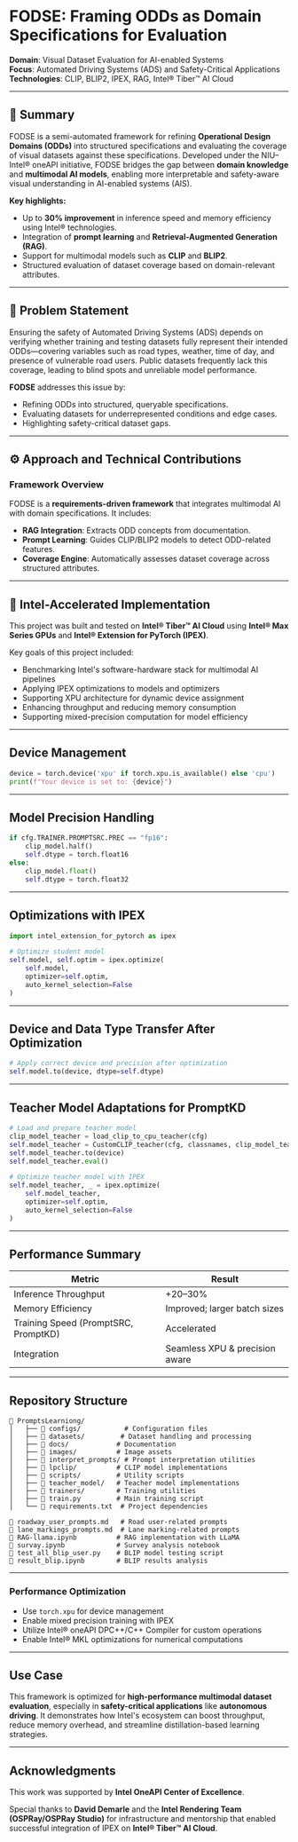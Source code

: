 # FODSE: Framing ODDs as Domain Specifications for Evaluation

**Domain**: Visual Dataset Evaluation for AI-enabled Systems  
**Focus**: Automated Driving Systems (ADS) and Safety-Critical Applications  
**Technologies**: CLIP, BLIP2, IPEX, RAG, Intel® Tiber™ AI Cloud

---

## 🚀 Summary

FODSE is a semi-automated framework for refining **Operational Design Domains (ODDs)** into structured specifications and evaluating the coverage of visual datasets against these specifications. Developed under the NIU–Intel® oneAPI initiative, FODSE bridges the gap between **domain knowledge** and **multimodal AI models**, enabling more interpretable and safety-aware visual understanding in AI-enabled systems (AIS).

**Key highlights:**

- Up to **30% improvement** in inference speed and memory efficiency using Intel® technologies.
- Integration of **prompt learning** and **Retrieval-Augmented Generation (RAG)**.
- Support for multimodal models such as **CLIP** and **BLIP2**.
- Structured evaluation of dataset coverage based on domain-relevant attributes.

---

## 🧩 Problem Statement

Ensuring the safety of Automated Driving Systems (ADS) depends on verifying whether training and testing datasets fully represent their intended ODDs—covering variables such as road types, weather, time of day, and presence of vulnerable road users. Public datasets frequently lack this coverage, leading to blind spots and unreliable model performance.

**FODSE** addresses this issue by:

- Refining ODDs into structured, queryable specifications.
- Evaluating datasets for underrepresented conditions and edge cases.
- Highlighting safety-critical dataset gaps.

---

## ⚙️ Approach and Technical Contributions

### Framework Overview

FODSE is a **requirements-driven framework** that integrates multimodal AI with domain specifications. It includes:

- **RAG Integration**: Extracts ODD concepts from documentation.
- **Prompt Learning**: Guides CLIP/BLIP2 models to detect ODD-related features.
- **Coverage Engine**: Automatically assesses dataset coverage across structured attributes.

---

## 🔧 Intel-Accelerated Implementation

This project was built and tested on **Intel® Tiber™ AI Cloud** using **Intel® Max Series GPUs** and **Intel® Extension for PyTorch (IPEX)**.


Key goals of this project included:

- Benchmarking Intel's software-hardware stack for multimodal AI pipelines
- Applying IPEX optimizations to models and optimizers
- Supporting XPU architecture for dynamic device assignment
- Enhancing throughput and reducing memory consumption
- Supporting mixed-precision computation for model efficiency

---

## Device Management

```python
device = torch.device('xpu' if torch.xpu.is_available() else 'cpu')
print(f"Your device is set to: {device}")
```

---

## Model Precision Handling

```python
if cfg.TRAINER.PROMPTSRC.PREC == "fp16":
    clip_model.half()
    self.dtype = torch.float16
else:
    clip_model.float()
    self.dtype = torch.float32
```

---

## Optimizations with IPEX

```python
import intel_extension_for_pytorch as ipex

# Optimize student model
self.model, self.optim = ipex.optimize(
    self.model,
    optimizer=self.optim,
    auto_kernel_selection=False
)
```

---

## Device and Data Type Transfer After Optimization

```python
# Apply correct device and precision after optimization
self.model.to(device, dtype=self.dtype)
```

---

## Teacher Model Adaptations for PromptKD

```python
# Load and prepare teacher model
clip_model_teacher = load_clip_to_cpu_teacher(cfg)
self.model_teacher = CustomCLIP_teacher(cfg, classnames, clip_model_teacher)
self.model_teacher.to(device)
self.model_teacher.eval()

# Optimize teacher model with IPEX
self.model_teacher, _ = ipex.optimize(
    self.model_teacher,
    optimizer=self.optim,
    auto_kernel_selection=False
)
```

---

## Performance Summary

| Metric                                 | Result                         |
|----------------------------------------|--------------------------------|
| Inference Throughput                   | +20–30%                        |
| Memory Efficiency                      | Improved; larger batch sizes   |
| Training Speed (PromptSRC, PromptKD)   | Accelerated                    |
| Integration                            | Seamless XPU & precision aware |

---

## Repository Structure

```plaintext
📁 PromptsLearniong/
│   ├── 📁 configs/           # Configuration files
│   ├── 📁 datasets/         # Dataset handling and processing
│   ├── 📁 docs/            # Documentation
│   ├── 📁 images/          # Image assets
│   ├── 📁 interpret_prompts/ # Prompt interpretation utilities
│   ├── 📁 lpclip/          # CLIP model implementations
│   ├── 📁 scripts/         # Utility scripts
│   ├── 📁 teacher_model/   # Teacher model implementations
│   ├── 📁 trainers/        # Training utilities
│   ├── 📄 train.py         # Main training script
│   └── 📄 requirements.txt  # Project dependencies

📄 roadway_user_prompts.md   # Road user-related prompts
📄 lane_markings_prompts.md  # Lane marking-related prompts
📄 RAG-llama.ipynb          # RAG implementation with LLaMA
📄 survay.ipynb             # Survey analysis notebook
📄 test_all_blip_user.py    # BLIP model testing script
📄 result_blip.ipynb        # BLIP results analysis
```

---

### Performance Optimization
- Use `torch.xpu` for device management
- Enable mixed precision training with IPEX
- Utilize Intel® oneAPI DPC++/C++ Compiler for custom operations
- Enable Intel® MKL optimizations for numerical computations

---

## Use Case

This framework is optimized for **high-performance multimodal dataset evaluation**, especially in **safety-critical applications** like **autonomous driving**. It demonstrates how Intel's ecosystem can boost throughput, reduce memory overhead, and streamline distillation-based learning strategies.

---

## Acknowledgments

This work was supported by **Intel OneAPI Center of Excellence**.

Special thanks to **David Demarle** and the **Intel Rendering Team (OSPRay/OSPRay Studio)** for infrastructure and mentorship that enabled successful integration of IPEX on **Intel® Tiber™ AI Cloud**.
